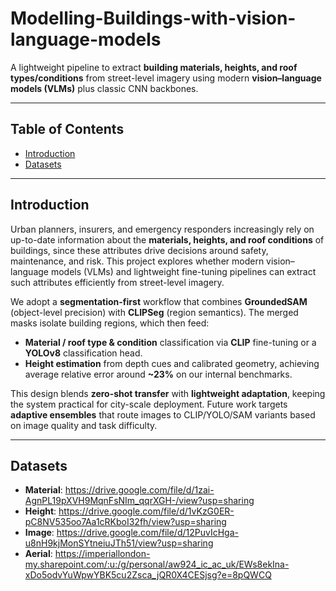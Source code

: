 # Modelling-Buildings-with-vision-language-models

A lightweight pipeline to extract **building materials, heights, and roof types/conditions** from street-level imagery using modern **vision–language models (VLMs)** plus classic CNN backbones.

---

## Table of Contents
- [Introduction](#introduction)
- [Datasets](#datasets)


---

## Introduction

Urban planners, insurers, and emergency responders increasingly rely on up-to-date information about the **materials, heights, and roof conditions** of buildings, since these attributes drive decisions around safety, maintenance, and risk. This project explores whether modern vision–language models (VLMs) and lightweight fine-tuning pipelines can extract such attributes efficiently from street-level imagery.

We adopt a **segmentation-first** workflow that combines **GroundedSAM** (object-level precision) with **CLIPSeg** (region semantics). The merged masks isolate building regions, which then feed:
- **Material / roof type & condition** classification via **CLIP** fine-tuning or a **YOLOv8** classification head.
- **Height estimation** from depth cues and calibrated geometry, achieving average relative error around **~23%** on our internal benchmarks.

This design blends **zero-shot transfer** with **lightweight adaptation**, keeping the system practical for city-scale deployment. Future work targets **adaptive ensembles** that route images to CLIP/YOLO/SAM variants based on image quality and task difficulty.

---

## Datasets

- **Material**: https://drive.google.com/file/d/1zai-AgnPL19pXVH9MqnFsNIm_qqrXGH-/view?usp=sharing  
- **Height**: https://drive.google.com/file/d/1vKzG0ER-pC8NV535oo7Aa1cRKboI32fh/view?usp=sharing
- **Image**: https://drive.google.com/file/d/12PuvIcHga-u8nH9kjMonSYtneiuJTh51/view?usp=sharing
- **Aerial**: https://imperiallondon-my.sharepoint.com/:u:/g/personal/aw924_ic_ac_uk/EWs8ekIna-xDo5odvYuWpwYBK5cu2Zsca_jQR0X4CESjsg?e=8pQWCQ



